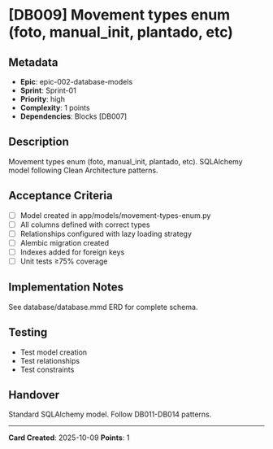 # [DB009] Movement types enum (foto, manual_init, plantado, etc)

## Metadata

- **Epic**: epic-002-database-models
- **Sprint**: Sprint-01
- **Priority**: high
- **Complexity**: 1 points
- **Dependencies**: Blocks [DB007]

## Description

Movement types enum (foto, manual_init, plantado, etc). SQLAlchemy model following Clean
Architecture patterns.

## Acceptance Criteria

- [ ] Model created in app/models/movement-types-enum.py
- [ ] All columns defined with correct types
- [ ] Relationships configured with lazy loading strategy
- [ ] Alembic migration created
- [ ] Indexes added for foreign keys
- [ ] Unit tests ≥75% coverage

## Implementation Notes

See database/database.mmd ERD for complete schema.

## Testing

- Test model creation
- Test relationships
- Test constraints

## Handover

Standard SQLAlchemy model. Follow DB011-DB014 patterns.

---
**Card Created**: 2025-10-09
**Points**: 1
